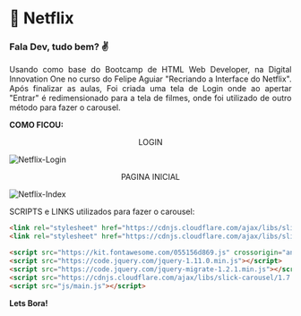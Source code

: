 # :rocket: Netflix
### Fala Dev, tudo bem? :v: 

<p align="justify">Usando como base do Bootcamp de HTML Web Developer, na Digital Innovation One no curso do Felipe Aguiar "Recriando a Interface do Netflix".
Após finalizar as aulas, Foi criada uma tela de Login onde ao apertar "Entrar" é redimensionado para a tela de filmes, onde foi utilizado de outro método para fazer o carousel.</p>

**COMO FICOU:**

<p align="center">LOGIN</p>

![Netflix-Login](https://user-images.githubusercontent.com/66649954/119437104-d31e8680-bcf3-11eb-8b2b-e3934ee7b227.png)

<p align="center">PAGINA INICIAL</p>

![Netflix-Index](https://user-images.githubusercontent.com/66649954/119437110-d7e33a80-bcf3-11eb-92ed-0a894931aae2.png)

SCRIPTS e LINKS utilizados para fazer o carousel:

```html
<link rel="stylesheet" href="https://cdnjs.cloudflare.com/ajax/libs/slick-carousel/1.7.1/slick.css" />
<link rel="stylesheet" href="https://cdnjs.cloudflare.com/ajax/libs/slick-carousel/1.7.1/slick-theme.css" />

<script src="https://kit.fontawesome.com/055156d869.js" crossorigin="anonymous"></script>
<script src="https://code.jquery.com/jquery-1.11.0.min.js"></script>
<script src="https://code.jquery.com/jquery-migrate-1.2.1.min.js"></script>
<script src="https://cdnjs.cloudflare.com/ajax/libs/slick-carousel/1.7.1/slick.js"></script>
<script src="js/main.js"></script>
```


**Lets Bora!**

